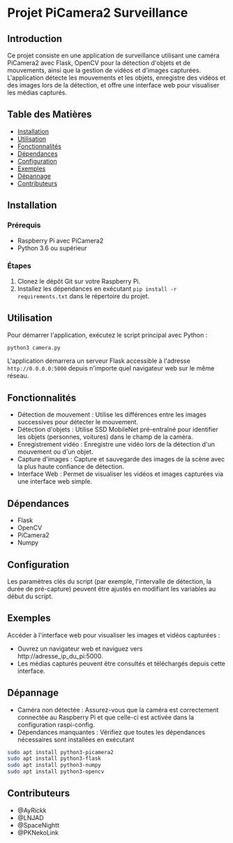# Projet PiCamera2 Surveillance

## Introduction
Ce projet consiste en une application de surveillance utilisant une caméra PiCamera2 avec Flask, OpenCV pour la détection d'objets et de mouvements, ainsi que la gestion de vidéos et d'images capturées. L'application détecte les mouvements et les objets, enregistre des vidéos et des images lors de la détection, et offre une interface web pour visualiser les médias capturés.

## Table des Matières
- [Installation](#installation)
- [Utilisation](#utilisation)
- [Fonctionnalités](#fonctionnalités)
- [Dépendances](#dépendances)
- [Configuration](#configuration)
- [Exemples](#exemples)
- [Dépannage](#dépannage)
- [Contributeurs](#contributeurs)

## Installation

### Prérequis
- Raspberry Pi avec PiCamera2
- Python 3.6 ou supérieur

### Étapes
1. Clonez le dépôt Git sur votre Raspberry Pi.
2. Installez les dépendances en exécutant `pip install -r requirements.txt` dans le répertoire du projet.

## Utilisation
Pour démarrer l'application, exécutez le script principal avec Python :

```bash
python3 camera.py
```

L'application démarrera un serveur Flask accessible à l'adresse `http://0.0.0.0:5000` depuis n'importe quel navigateur web sur le même réseau.

## Fonctionnalités

- Détection de mouvement : Utilise les différences entre les images successives pour détecter le mouvement.
- Détection d'objets : Utilise SSD MobileNet pré-entraîné pour identifier les objets (personnes, voitures) dans le champ de la caméra.
- Enregistrement vidéo : Enregistre une vidéo lors de la détection d'un mouvement ou d'un objet.
- Capture d'images : Capture et sauvegarde des images de la scène avec la plus haute confiance de détection.
- Interface Web : Permet de visualiser les vidéos et images capturées via une interface web simple.
  
## Dépendances
- Flask
- OpenCV
- PiCamera2
- Numpy

## Configuration
Les paramètres clés du script (par exemple, l'intervalle de détection, la durée de pré-capture) peuvent être ajustés en modifiant les variables au début du script.

## Exemples
Accéder à l'interface web pour visualiser les images et vidéos capturées :

- Ouvrez un navigateur web et naviguez vers http://adresse_ip_du_pi:5000.
- Les médias capturés peuvent être consultés et téléchargés depuis cette interface.
  
## Dépannage
- Caméra non détectée : Assurez-vous que la caméra est correctement connectée au Raspberry Pi et que celle-ci est activée dans la configuration raspi-config.
- Dépendances manquantes : Vérifiez que toutes les dépendances nécessaires sont installées en exécutant
```bash
sudo apt install python3-picamera2
sudo apt install python3-flask
sudo apt install python3-numpy
sudo apt install python3-opencv
```
## Contributeurs
- @AyRickk
- @LNJAD
- @SpaceNightt
- @PKNekoLink
